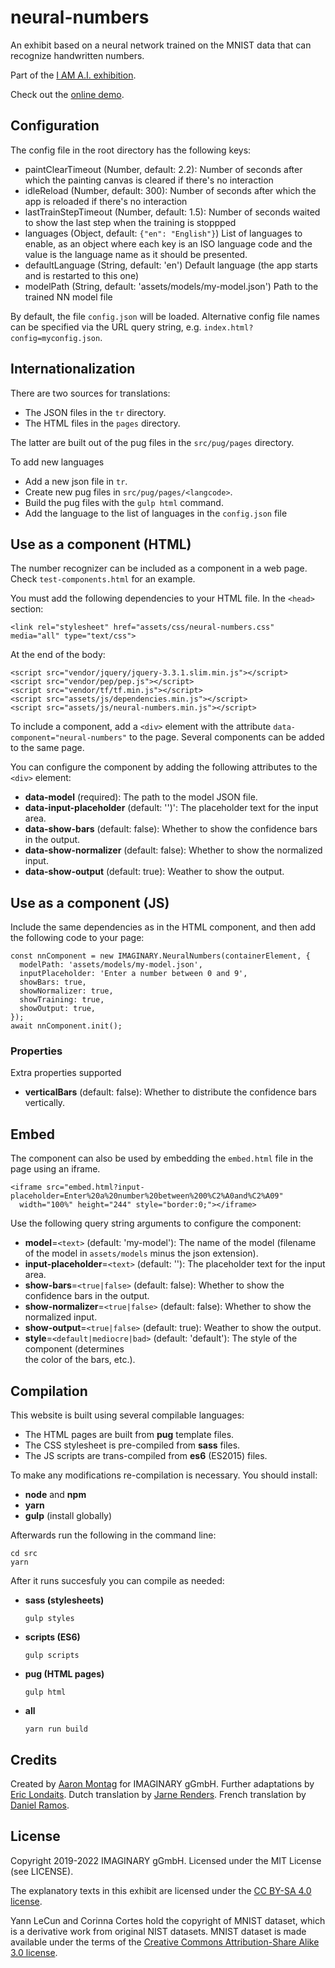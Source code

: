 # neural-numbers

An exhibit based on a neural network trained on the MNIST data that can recognize handwritten numbers.

Part of the [I AM A.I. exhibition](https://www.i-am.ai/).

Check out the [online demo](https://imaginary.github.io/neural-numbers/).

## Configuration

The config file in the root directory has the following keys:

- paintClearTimeout (Number, default: 2.2):
  Number of seconds after which the painting canvas is cleared if there's no interaction
- idleReload (Number, default: 300):
  Number of seconds after which the app is reloaded if there's no interaction
- lastTrainStepTimeout (Number, default: 1.5):
  Number of seconds waited to show the last step when the training is stoppped
- languages (Object, default: `{"en": "English"}`)
  List of languages to enable, as an object where each key is an ISO language code and
  the value is the language name as it should be presented.
- defaultLanguage (String, default: 'en')
  Default language (the app starts and is restarted to this one)
- modelPath (String, default: 'assets/models/my-model.json')
  Path to the trained NN model file

By default, the file `config.json` will be loaded.
Alternative config file names can be specified via the URL query string, e.g. `index.html?config=myconfig.json`.

## Internationalization

There are two sources for translations:

- The JSON files in the `tr` directory.
- The HTML files in the `pages` directory.

The latter are built out of the pug files in the `src/pug/pages` directory.

To add new languages

- Add a new json file in `tr`.
- Create new pug files in `src/pug/pages/<langcode>`.
- Build the pug files with the `gulp html` command.
- Add the language to the list of languages in the `config.json` file

## Use as a component (HTML)

The number recognizer can be included as a component in a web page. Check `test-components.html` for
an example.

You must add the following dependencies to your HTML file. In the `<head>` section:

```
<link rel="stylesheet" href="assets/css/neural-numbers.css" media="all" type="text/css">
```

At the end of the body:

```
<script src="vendor/jquery/jquery-3.3.1.slim.min.js"></script>
<script src="vendor/pep/pep.js"></script>
<script src="vendor/tf/tf.min.js"></script>
<script src="assets/js/dependencies.min.js"></script>
<script src="assets/js/neural-numbers.min.js"></script>
```

To include a component, add a `<div>` element with the attribute `data-component="neural-numbers"`
to the page. Several components can be added to the same page.

You can configure the component by adding the following attributes to the `<div>` element:

- **data-model** (required): The path to the model JSON file.
- **data-input-placeholder** (default: '')': The placeholder text for the input area.
- **data-show-bars** (default: false): Whether to show the confidence bars in the output.
- **data-show-normalizer** (default: false): Whether to show the normalized input.
- **data-show-output** (default: true): Weather to show the output.

## Use as a component (JS)

Include the same dependencies as in the HTML component, and then add the following code to your page:

```
const nnComponent = new IMAGINARY.NeuralNumbers(containerElement, { 
  modelPath: 'assets/models/my-model.json',
  inputPlaceholder: 'Enter a number between 0 and 9',
  showBars: true,
  showNormalizer: true,
  showTraining: true,
  showOutput: true,
});
await nnComponent.init();
```

### Properties

Extra properties supported

- **verticalBars** (default: false): Whether to distribute the confidence bars vertically.

## Embed

The component can also be used by embedding the `embed.html` file in the page using an iframe.

```
<iframe src="embed.html?input-placeholder=Enter%20a%20number%20between%200%C2%A0and%C2%A09"
  width="100%" height="244" style="border:0;"></iframe>
```

Use the following query string arguments to configure the component:

- **model**=`<text>` (default: 'my-model'): The name of the model (filename of the model in `assets/models`
  minus the json extension).
- **input-placeholder**=`<text>` (default: ''): The placeholder text for the input area.
- **show-bars**=`<true|false>` (default: false): Whether to show the confidence bars in the output.
- **show-normalizer**=`<true|false>` (default: false): Whether to show the normalized input.
- **show-output**=`<true|false>` (default: true): Weather to show the output.
- **style**=`<default|mediocre|bad>` (default: 'default'): The style of the component (determines  
  the color of the bars, etc.).

## Compilation

This website is built using several compilable languages:

- The HTML pages are built from **pug** template files.
- The CSS stylesheet is pre-compiled from **sass** files.
- The JS scripts are trans-compiled from **es6** (ES2015) files.

To make any modifications re-compilation is necessary. You should install:

- **node** and **npm**
- **yarn**
- **gulp** (install globally)

Afterwards run the following in the command line:

```
cd src
yarn
```

After it runs succesfuly you can compile as needed:

- **sass (stylesheets)**

  ```
  gulp styles
  ```

- **scripts (ES6)**

  ```
  gulp scripts
  ```

- **pug (HTML pages)**

  ```
  gulp html
  ```

- **all**
  ```
  yarn run build
  ```

## Credits

Created by [Aaron Montag](https://github.com/montaga) for IMAGINARY gGmbH.
Further adaptations by [Eric Londaits](https://github.com/elondaits).
Dutch translation by [Jarne Renders](https://github.com/JarneRenders).
French translation by [Daniel Ramos](https://github.com/danielramosg).

## License

Copyright 2019-2022 IMAGINARY gGmbH.
Licensed under the MIT License (see LICENSE).

The explanatory texts in this exhibit are licensed under the
[CC BY-SA 4.0 license](https://creativecommons.org/licenses/by-sa/4.0/).

Yann LeCun and Corinna Cortes hold the copyright of MNIST dataset, which is a derivative work from
original NIST datasets. MNIST dataset is made available under the terms of the [Creative Commons
Attribution-Share Alike 3.0 license](https://creativecommons.org/licenses/by-sa/3.0/).
